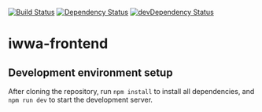 [![Build Status](https://travis-ci.org/innowatio/iwwa-front.svg?branch=master)](https://travis-ci.org/innowatio/iwwa-front)
[![Dependency Status](https://david-dm.org/innowatio/iwwa-front.svg)](https://david-dm.org/innowatio/iwwa-front)
[![devDependency Status](https://david-dm.org/innowatio/iwwa-front/dev-status.svg)](https://david-dm.org/innowatio/iwwa-front#info=devDependencies)

# iwwa-frontend

## Development environment setup

After cloning the repository, run `npm install` to install all dependencies, and
`npm run dev` to start the development server.
